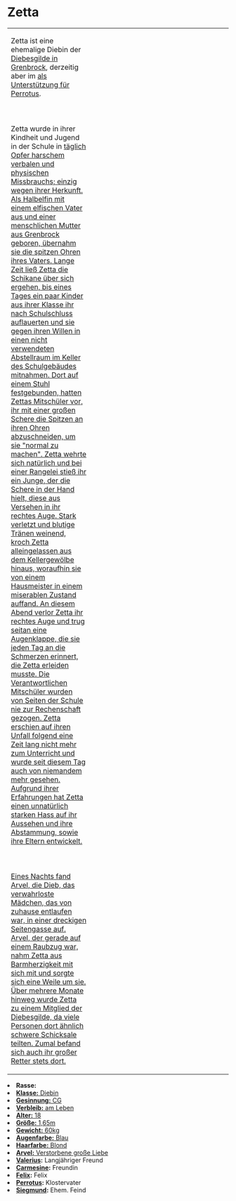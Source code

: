 # Zetta

<primary-label ref="npc"/>

<secondary-label ref="faergria"/>

<secondary-label ref="thaugrien"/>

<secondary-label ref="fortuna"/>

<secondary-label ref="diebesgilde"/>

<table>
<tr><td>
<p>
Zetta ist eine ehemalige Diebin der <a href="Northern-Grenbrock.md" anchor="diebesgilde">Diebesgilde in Grenbrock</a>,
derzeitig aber im <a href="Obsidian-Borderlands.md" anchor="kloster-schicksalsweg"/> als Unterstützung für
<a href="Perrotus.md">Perrotus</a>.
<br></br><br></br>
Zetta wurde in ihrer Kindheit und Jugend in der Schule in <a href="Northern-Grenbrock.md" anchor="grenbrock"/> täglich
Opfer harschem verbalen und physischen Missbrauchs; einzig wegen ihrer Herkunft. Als Halbelfin mit einem elfischen
Vater aus <a href="Duskwood.md" anchor="teryvnat"/> und einer menschlichen Mutter aus Grenbrock geboren, übernahm sie
die spitzen Ohren ihres Vaters. Lange Zeit ließ Zetta die Schikane über sich ergehen, bis eines Tages ein paar Kinder
aus ihrer Klasse ihr nach Schulschluss auflauerten und sie gegen ihren Willen in einen nicht verwendeten Abstellraum im
Keller des Schulgebäudes mitnahmen. Dort auf einem Stuhl festgebunden, hatten Zettas Mitschüler vor, ihr mit einer
großen Schere die Spitzen an ihren Ohren abzuschneiden, um sie "normal zu machen". Zetta wehrte sich natürlich und bei
einer Rangelei stieß ihr ein Junge, der die Schere in der Hand hielt, diese aus Versehen in ihr rechtes Auge. Stark
verletzt und blutige Tränen weinend, kroch Zetta alleingelassen aus dem Kellergewölbe hinaus, woraufhin sie von einem
Hausmeister in einem miserablen Zustand auffand. An diesem Abend verlor Zetta ihr rechtes Auge und trug seitan eine
Augenklappe, die sie jeden Tag an die Schmerzen erinnert, die Zetta erleiden musste. Die Verantwortlichen Mitschüler
wurden von Seiten der Schule nie zur Rechenschaft gezogen. Zetta erschien auf ihren Unfall folgend eine Zeit lang nicht
mehr zum Unterricht und wurde seit diesem Tag auch von niemandem mehr gesehen. Aufgrund ihrer Erfahrungen hat Zetta
einen unnatürlich starken Hass auf ihr Aussehen und ihre Abstammung, sowie ihre Eltern entwickelt.
<br></br><br></br>
Eines Nachts fand Arvel, die Dieb, das verwahrloste Mädchen, das von zuhause entlaufen war, in einer dreckigen
Seitengasse auf. Arvel, der gerade auf einem Raubzug war, nahm Zetta aus Barmherzigkeit mit sich mit und sorgte sich
eine Weile um sie. Über mehrere Monate hinweg wurde Zetta zu einem Mitglied der Diebesgilde, da viele Personen dort
ähnlich schwere Schicksale teilten. Zumal befand sich auch ihr großer Retter stets dort.
</p>

</td><td width="300">
<!-- Edit here -->
<img src="zetta.png" alt="" />
</td></tr>
</table>

<procedure title="Allgemeine Informationen">
<list columns="2">
<li><b>Rasse:</b> <a href="Folks.md" anchor="halbelfen"/></li>
<li><b>Klasse:</b> Diebin</li>
<li><b>Gesinnung:</b> CG</li>
<li><b>Verbleib:</b> am Leben</li>
</list>
</procedure>

<procedure title="Aussehen">
<list columns="3">
<li><b>Alter:</b> 18</li>
<li><b>Größe:</b> 1,65m</li>
<li><b>Gewicht:</b> 60kg</li>
<li><b>Augenfarbe:</b> Blau</li>
<li><b>Haarfarbe:</b> Blond</li>
</list>
</procedure>

<procedure title="Beziehungen">
<list columns="2">
<li><b>Arvel:</b> Verstorbene große Liebe</li>
<li><b><a href="Valerius.md">Valerius</a>:</b> Langjähriger Freund</li>
<li><b><a href="Carmesine.md">Carmesine</a>:</b> Freundin</li>
<li><b><a href="Felix.md">Felix</a>:</b> Felix</li>
<li><b><a href="Perrotus.md">Perrotus</a>:</b> Klostervater</li>
<li><b><a href="Siegmund.md">Siegmund</a>:</b> Ehem. Feind</li>
</list>
</procedure>

<!--
## Notizen

- **Ziele:** 
- **Geheimnisse:** 
-->
